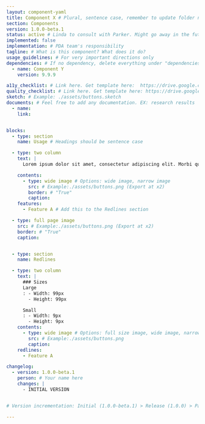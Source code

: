 ```yaml
---
layout: component-yaml
title: Component X # Plural, sentence case, remember to update folder name
section: Components
version: 1.0.0-beta.1
status: active # Linda to consult with Parker. Might go away in the future?
implemented: false
implementation: # PDA team's responsibility
tagline: # What is this component? What does it do?
usage_guidelines: # For very important directions only
dependencies: # If no dependency, delete everything under "dependencies" including "- name:" and "version:"
  - name: Component Y
    version: 9.9.9

a11y_checklist: # Link here. Get template here:  https://drive.google.com/drive/u/1/folders/0B7rSuWUVXiuLa3R5RjRCN0lBTlE
quality_checklist: # Link here. Get template here: https://drive.google.com/drive/u/1/folders/0BzkpkUHeUdjKMElFb0xDYkp1Ykk
sketch: # Example: ./assets/buttons.sketch
documents: # Feel free to add any documentation. EX: research results
  - name:
    link:


blocks:
  - type: section
    name: Usage # Headings should be sentence case

  - type: two column
    text: |
      Lorem ipsum dolor sit amet, consectetur adipiscing elit. Morbi quis tincidunt dolor. Curabitur dignissim orci facilisis erat imperdiet, vel malesuada neque rhoncus. Sed congue venenatis lectus in rutrum.

    contents:
      - type: wide image # Options: wide image, narrow image
        src: # Example:./assets/buttons.png (Export at x2)
        border: # "True"
        caption:
    features:
      - Feature A # Add this to the Redlines section

  - type: full page image
    src: # Example:./assets/buttons.png (Export at x2)
    border: # "True"
    caption:


  - type: section
    name: Redlines

  - type: two column
    text: |
      ### Sizes
      Large
      : - Width: 99px
        - Height: 99px

      Small
      : - Width: 9px
        - Height: 9px
    contents:
      - type: wide image # Options: full size image, wide image, narrow image (to be confirmed with Parker)
        src: # Example:./assets/buttons.png
        caption:
    redlines:
      - Feature A

changelog:
  - version: 1.0.0-beta.1
    person: # Your name here
    changes: |
      - INITIAL VERSION


# Version incrementation: Initial (1.0.0-beta.1) > Release (1.0.0) > Patch (1.0.1) > Beta (2.0.0-beta.1) > Release (2.0.0)

---
```

